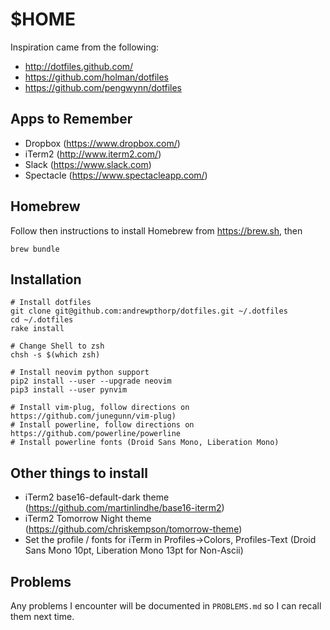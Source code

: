 # $HOME

Inspiration came from the following:

* http://dotfiles.github.com/
* https://github.com/holman/dotfiles
* https://github.com/pengwynn/dotfiles

## Apps to Remember

* Dropbox (https://www.dropbox.com/)
* iTerm2 (http://www.iterm2.com/)
* Slack (https://www.slack.com)
* Spectacle (https://www.spectacleapp.com/)

## Homebrew

Follow then instructions to install Homebrew from https://brew.sh, then

    brew bundle

## Installation

    # Install dotfiles
    git clone git@github.com:andrewpthorp/dotfiles.git ~/.dotfiles
    cd ~/.dotfiles
    rake install

    # Change Shell to zsh
    chsh -s $(which zsh)

    # Install neovim python support
    pip2 install --user --upgrade neovim
    pip3 install --user pynvim

    # Install vim-plug, follow directions on https://github.com/junegunn/vim-plug)
    # Install powerline, follow directions on https://github.com/powerline/powerline
    # Install powerline fonts (Droid Sans Mono, Liberation Mono)

## Other things to install

- iTerm2 base16-default-dark theme (https://github.com/martinlindhe/base16-iterm2)
- iTerm2 Tomorrow Night theme (https://github.com/chriskempson/tomorrow-theme)
- Set the profile / fonts for iTerm in Profiles->Colors, Profiles-Text (Droid Sans Mono 10pt, Liberation Mono 13pt for Non-Ascii)

## Problems

Any problems I encounter will be documented in `PROBLEMS.md` so I can recall them next time.


